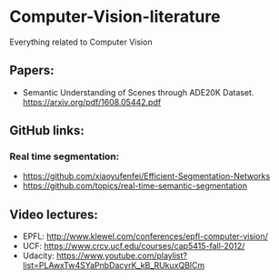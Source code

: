 # Computer-Vision-literature
Everything related to Computer Vision


## Papers:

* Semantic Understanding of Scenes through ADE20K Dataset.  https://arxiv.org/pdf/1608.05442.pdf

## GitHub links:
### Real time segmentation:
* https://github.com/xiaoyufenfei/Efficient-Segmentation-Networks
* https://github.com/topics/real-time-semantic-segmentation

## Video lectures:
* EPFL: http://www.klewel.com/conferences/epfl-computer-vision/
* UCF: https://www.crcv.ucf.edu/courses/cap5415-fall-2012/
* Udacity: https://www.youtube.com/playlist?list=PLAwxTw4SYaPnbDacyrK_kB_RUkuxQBlCm
